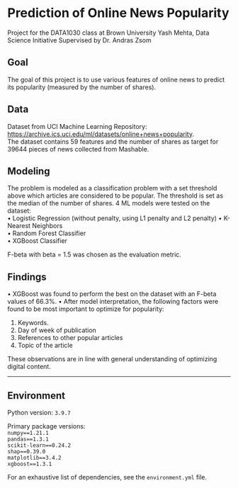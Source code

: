 # Prediction of Online News Popularity
Project for the DATA1030 class at Brown University
Yash Mehta, Data Science Initiative
Supervised by Dr. Andras Zsom

## Goal
The goal of this project is to use various features of online news to predict its popularity (measured by the number of shares).

## Data
Dataset from UCI Machine Learning Repository: https://archive.ics.uci.edu/ml/datasets/online+news+popularity.  
The dataset contains 59 features and the number of shares as target for 39644 pieces of news collected from Mashable.

## Modeling
The problem is modeled as a classification problem with a set threshold above which articles are considered to be popular. The threshold is set as the median of the number of shares. 
4 ML models were tested on the dataset:  
• Logistic Regression (without penalty, using L1 penalty and L2 penalty)
• K-Nearest Neighbors  
• Random Forest Classifier  
• XGBoost Classifier  

F-beta with beta = 1.5 was chosen as the evaluation metric. 

## Findings
• XGBoost was found to perform the best on the dataset with an F-beta values of 66.3%. 
• After model interpretation, the following factors were found to be most important to optimize for popularity:  
1. Keywords.  
2. Day of week of publication
3. References to other popular articles
4. Topic of the article

These observations are in line with general understanding of optimizing digital content. 

---
## Environment
Python version: `3.9.7`

Primary package versions:  
`numpy==1.21.1`  
`pandas==1.3.1`  
`scikit-learn==0.24.2`  
`shap==0.39.0`  
`matplotlib==3.4.2`  
`xgboost==1.3.1`  

For an exhaustive list of dependencies, see the `environment.yml` file. 

